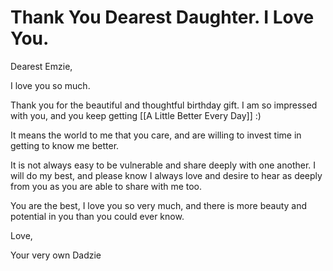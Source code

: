 # Thank You Dearest Daughter. I Love You.

Dearest Emzie, 

I love you so much. 

Thank you for the beautiful and thoughtful birthday gift. I am so impressed with you, and you keep getting [[A Little Better Every Day]] :) 

It means the world to me that you care, and are willing to invest time in getting to know me better. 

It is not always easy to be vulnerable and share deeply with one another. I will do my best, and please know I always love and desire to hear as deeply from you as you are able to share with me too. 

You are the best, I love you so very much, and there is more beauty and potential in you than you could ever know. 

Love, 

Your very own Dadzie